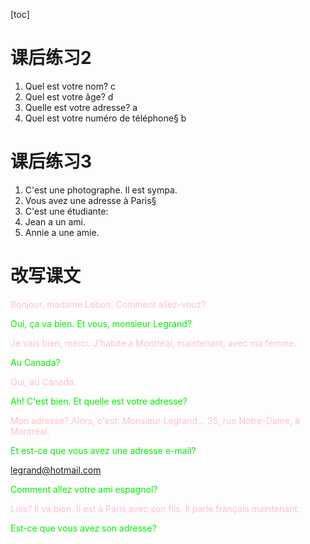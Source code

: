 [toc]

# 课后练习2

1. Quel est votre nom?  c
2. Quel est votre âge? d
3. Quelle est votre adresse? a
4. Quel est votre numéro de téléphone§ b



# 课后练习3

1. C'est une photographe. Il est sympa. 
2. Vous avez une adresse à Paris§
3. C'est une étudiante:
4. Jean a un ami.
5. Annie a une amie.



# 改写课文

<font color=pink>Bonjour, madame Lebon. Comment allez-vouz?</font>

<font color=gree>Oui, ça va bien. Et vous, monsieur Legrand?</font>

<font color=pink>Je vais bien, merci. J'habite à Montréal, maintenant, avec ma femme.</font>

<font color=gree>Au Canada?</font>

<font color=pink>Oui, au Canada.</font>

<font color=gree>Ah! C'est bien. Et quelle est votre adresse?</font>

<font color=pink>Mon adresse? Alors, c'est: Monsieur Legrand... 35, rue Notre-Dame, à Montréal.</font>

<font color=gree>Et est-ce que vous avez une adresse e-mail?</font>

<font color=pink>legrand@hotmail.com.</font>

<font color=gree>Comment allez votre ami espagnol?</font>

<font color=pink>Luis? Il va bien. Il est à Paris avec son fils. Il parle français maintenant.</font>

<font color=gree>Est-ce que vous avez son adresse?</font>